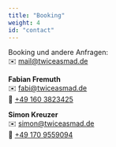 ```yaml
---
title: "Booking"
weight: 4
id: "contact"
---
```


Booking und andere Anfragen:  
✉️ [mail@twiceasmad.de](mailto:mail@twiceasmad.de)  

**Fabian Fremuth**  
✉️ [fabi@twiceasmad.de](mailto:fabi@twiceasmad.de)  
📱 [+49 160 3823425](tel:+491603823425)

**Simon Kreuzer**  
✉️ [simon@twiceasmad.de](mailto:simon@twiceasmad.de)  
📱 [+49 170 9559094](tel:+491709559094)
